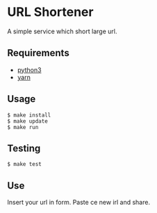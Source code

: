 # URL Shortener

A simple service which short large url.

## Requirements

- [python3](https://www.python.org/downloads/)
- [yarn](https://yarnpkg.com/en/docs/install#debian-stable)

## Usage

```
$ make install
$ make update
$ make run
```

## Testing

```
$ make test
```

## Use

Insert your url in form. Paste ce new irl and share.
